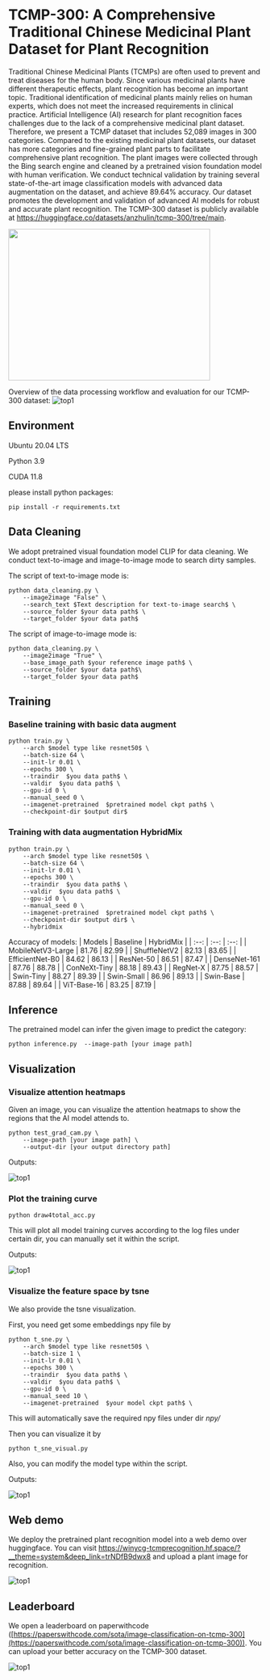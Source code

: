 #  TCMP-300: A Comprehensive Traditional Chinese Medicinal Plant Dataset for Plant Recognition

Traditional Chinese Medicinal Plants (TCMPs) are often used to prevent and treat diseases for the human body. Since various medicinal plants have different therapeutic effects, plant recognition has become an important topic. Traditional identification of medicinal plants mainly relies on human experts, which does not meet the increased requirements in clinical practice. Artificial Intelligence (AI) research for plant recognition faces challenges due to the lack of a comprehensive medicinal plant dataset. Therefore, we present a TCMP dataset that includes 52,089 images in 300 categories. Compared to the existing medicinal plant datasets, our dataset has more categories and fine-grained plant parts to facilitate comprehensive plant recognition. The plant images were collected through the Bing search engine and cleaned by a pretrained vision foundation model with human verification. We conduct technical validation by training several state-of-the-art image classification models with advanced data augmentation on the dataset, and achieve 89.64% accuracy. Our dataset promotes the development and validation of advanced AI models for robust and accurate plant recognition. The TCMP-300 dataset is publicly available at https://huggingface.co/datasets/anzhulin/tcmp-300/tree/main.

<img src="figures/TCMP-300.jpg" width="400" height="300">

Overview of the data processing workflow and evaluation for our TCMP-300 dataset:
![top1](figures/overall.jpg)

## Environment

Ubuntu 20.04 LTS

Python 3.9

CUDA 11.8

please install python packages:
```
pip install -r requirements.txt
```

## Data Cleaning
We adopt pretrained visual foundation model CLIP for data cleaning. We conduct text-to-image and image-to-image mode to search dirty samples.

The script of text-to-image mode is:
```
python data_cleaning.py \
    --image2image "False" \
    --search_text $Text description for text-to-image search$ \
    --source_folder $your data path$ \
    --target_folder $your data path$
```

The script of image-to-image mode is:
```
python data_cleaning.py \
    --image2image "True" \
    --base_image_path $your reference image path$ \
    --source_folder $your data path$\
    --target_folder $your data path$
```


## Training

### Baseline training with basic data augment 
```
python train.py \
    --arch $model type like resnet50$ \
    --batch-size 64 \
    --init-lr 0.01 \
    --epochs 300 \
    --traindir  $you data path$ \
    --valdir  $you data path$ \
    --gpu-id 0 \
    --manual_seed 0 \
    --imagenet-pretrained  $pretrained model ckpt path$ \
    --checkpoint-dir $output dir$
```

### Training with data augmentation HybridMix
```
python train.py \
    --arch $model type like resnet50$ \
    --batch-size 64 \
    --init-lr 0.01 \
    --epochs 300 \
    --traindir  $you data path$ \
    --valdir  $you data path$ \
    --gpu-id 0 \
    --manual_seed 0 \
    --imagenet-pretrained  $pretrained model ckpt path$ \
    --checkpoint-dir $output dir$ \
    --hybridmix
```
Accuracy of models:
| Models | Baseline | HybridMix |
| :--: | :--: | :--: |
| MobileNetV3-Large  | 81.76 | 82.99 |
|  ShuffleNetV2 | 82.13 | 83.65 |
|  EfficientNet-B0 | 84.62 | 86.13 |
| ResNet-50  | 86.51 | 87.47 |
|  DenseNet-161 | 87.76 | 88.78 |
|  ConNeXt-Tiny | 88.18 | 89.43 |
| RegNet-X  | 87.75 | 88.57 |
|  Swin-Tiny | 88.27 | 89.39 |
|  Swin-Small | 86.96 | 89.13 |
| Swin-Base  | 87.88 | 89.64 |
| ViT-Base-16  | 83.25 | 87.19 |

## Inference
The pretrained model can infer the given image to predict the category:
```
python inference.py  --image-path [your image path]
```

## Visualization

### Visualize attention heatmaps
Given an image, you can visualize the attention heatmaps to show the regions that the AI model attends to.
```
python test_grad_cam.py \
    --image-path [your image path] \
    --output-dir [your output directory path]
```
Outputs:

![top1](figures/attention.jpg)
### Plot the training curve

```
python draw4total_acc.py
```

This will plot all model training curves according to the log files under certain dir, you can manually set it within the script.

Outputs:

![top1](figures/acc_curve.jpg)

### Visualize the feature space by tsne 

We also provide the tsne visualization.

First, you need get some embeddings npy file by 

```
python t_sne.py \
    --arch $model type like resnet50$ \
    --batch-size 1 \
    --init-lr 0.01 \
    --epochs 300 \
    --traindir  $you data path$ \
    --valdir  $you data path$ \
    --gpu-id 0 \
    --manual_seed 10 \
    --imagenet-pretrained  $your model ckpt path$ \
```

This will automatically save the required npy files under dir *npy/*

Then you can visualize it by

```
python t_sne_visual.py
```
Also, you can modify the model type within the script.

Outputs:

![top1](figures/tsne.jpg)

## Web demo
We deploy the pretrained plant recognition model into a web demo over huggingface. You can visit https://winycg-tcmprecognition.hf.space/?__theme=system&deep_link=trNDfB9dwx8 and upload a plant image for recognition.

![top1](figures/web.jpg)

## Leaderboard
We open a leaderboard on paperwithcode ([https://paperswithcode.com/sota/image-classification-on-tcmp-300](https://paperswithcode.com/sota/image-classification-on-tcmp-300)). You can upload your better accuracy on the TCMP-300 dataset.

![top1](figures/leaderboard.jpg)

